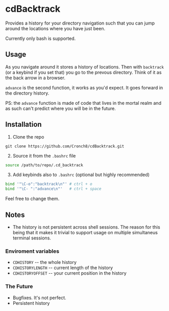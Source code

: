 # cdBacktrack

Provides a history for your directory navigation such that you can jump around the locations where you have just been.

Currently only bash is supported.

## Usage

As you navigate around it stores a history of locations. Then with `backtrack` (or a keybind if you set that) you go to the prevous directory. Think of it as the back arrow in a browser.

`advance` is the second function, it works as you'd expect. It goes forward in the directory history.

PS: the `advance` function is made of code that lives in the mortal realm and as such can't predict where you will be in the future.

## Installation

1. Clone the repo

```
git clone https://github.com/Cronch8/cdBacktrack.git
```

2. Source it from the `.bashrc` file

```bash
source /path/to/repo/.cd_backtrack
```

3. Add keybinds also to `.bashrc` (optional but highly recommended)

```bash
bind '"\C-o":"backtrack\n"' # ctrl + o
bind '"\C- ":"advance\n"'   # ctrl + space
```

Feel free to change them.

## Notes

- The history is not persistent across shell sessions. The reason for this being that it makes it trivial to support usage on multiple simultaneus terminal sessions.

### Enviroment variables

- `CDHISTORY` -- the whole history
- `CDHISTORYLENGTH` -- current length of the history
- `CDHISTORYOFFSET` -- your current position in the history

### The Future

- Bugfixes. It's not perfect.
- Persistent history
